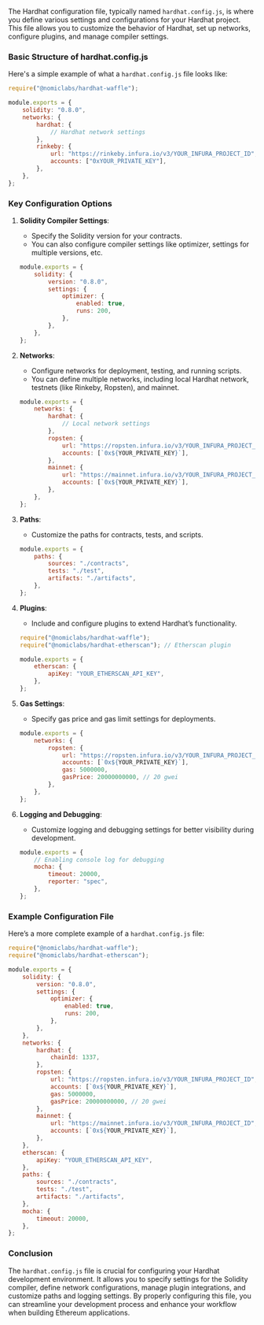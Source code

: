 The Hardhat configuration file, typically named `hardhat.config.js`, is where you define various settings and configurations for your Hardhat project. This file allows you to customize the behavior of Hardhat, set up networks, configure plugins, and manage compiler settings.

### Basic Structure of hardhat.config.js

Here's a simple example of what a `hardhat.config.js` file looks like:

```javascript
require("@nomiclabs/hardhat-waffle");

module.exports = {
    solidity: "0.8.0",
    networks: {
        hardhat: {
            // Hardhat network settings
        },
        rinkeby: {
            url: "https://rinkeby.infura.io/v3/YOUR_INFURA_PROJECT_ID",
            accounts: ["0xYOUR_PRIVATE_KEY"],
        },
    },
};
```

### Key Configuration Options

1. **Solidity Compiler Settings**:
   - Specify the Solidity version for your contracts.
   - You can also configure compiler settings like optimizer, settings for multiple versions, etc.

   ```javascript
   module.exports = {
       solidity: {
           version: "0.8.0",
           settings: {
               optimizer: {
                   enabled: true,
                   runs: 200,
               },
           },
       },
   };
   ```

2. **Networks**:
   - Configure networks for deployment, testing, and running scripts.
   - You can define multiple networks, including local Hardhat network, testnets (like Rinkeby, Ropsten), and mainnet.

   ```javascript
   module.exports = {
       networks: {
           hardhat: {
               // Local network settings
           },
           ropsten: {
               url: "https://ropsten.infura.io/v3/YOUR_INFURA_PROJECT_ID",
               accounts: [`0x${YOUR_PRIVATE_KEY}`],
           },
           mainnet: {
               url: "https://mainnet.infura.io/v3/YOUR_INFURA_PROJECT_ID",
               accounts: [`0x${YOUR_PRIVATE_KEY}`],
           },
       },
   };
   ```

3. **Paths**:
   - Customize the paths for contracts, tests, and scripts.

   ```javascript
   module.exports = {
       paths: {
           sources: "./contracts",
           tests: "./test",
           artifacts: "./artifacts",
       },
   };
   ```

4. **Plugins**:
   - Include and configure plugins to extend Hardhat’s functionality.

   ```javascript
   require("@nomiclabs/hardhat-waffle");
   require("@nomiclabs/hardhat-etherscan"); // Etherscan plugin

   module.exports = {
       etherscan: {
           apiKey: "YOUR_ETHERSCAN_API_KEY",
       },
   };
   ```

5. **Gas Settings**:
   - Specify gas price and gas limit settings for deployments.

   ```javascript
   module.exports = {
       networks: {
           ropsten: {
               url: "https://ropsten.infura.io/v3/YOUR_INFURA_PROJECT_ID",
               accounts: [`0x${YOUR_PRIVATE_KEY}`],
               gas: 5000000,
               gasPrice: 20000000000, // 20 gwei
           },
       },
   };
   ```

6. **Logging and Debugging**:
   - Customize logging and debugging settings for better visibility during development.

   ```javascript
   module.exports = {
       // Enabling console log for debugging
       mocha: {
           timeout: 20000,
           reporter: "spec",
       },
   };
   ```

### Example Configuration File

Here’s a more complete example of a `hardhat.config.js` file:

```javascript
require("@nomiclabs/hardhat-waffle");
require("@nomiclabs/hardhat-etherscan");

module.exports = {
    solidity: {
        version: "0.8.0",
        settings: {
            optimizer: {
                enabled: true,
                runs: 200,
            },
        },
    },
    networks: {
        hardhat: {
            chainId: 1337,
        },
        ropsten: {
            url: "https://ropsten.infura.io/v3/YOUR_INFURA_PROJECT_ID",
            accounts: [`0x${YOUR_PRIVATE_KEY}`],
            gas: 5000000,
            gasPrice: 20000000000, // 20 gwei
        },
        mainnet: {
            url: "https://mainnet.infura.io/v3/YOUR_INFURA_PROJECT_ID",
            accounts: [`0x${YOUR_PRIVATE_KEY}`],
        },
    },
    etherscan: {
        apiKey: "YOUR_ETHERSCAN_API_KEY",
    },
    paths: {
        sources: "./contracts",
        tests: "./test",
        artifacts: "./artifacts",
    },
    mocha: {
        timeout: 20000,
    },
};
```

### Conclusion

The `hardhat.config.js` file is crucial for configuring your Hardhat development environment. It allows you to specify settings for the Solidity compiler, define network configurations, manage plugin integrations, and customize paths and logging settings. By properly configuring this file, you can streamline your development process and enhance your workflow when building Ethereum applications.